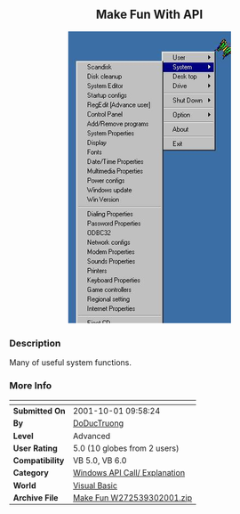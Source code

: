 ﻿<div align="center">

## Make Fun With API

<img src="PIC20019302323371279.jpg">
</div>

### Description

Many of useful system functions.
 
### More Info
 


<span>             |<span>
---                |---
**Submitted On**   |2001-10-01 09:58:24
**By**             |[DoDucTruong](https://github.com/Planet-Source-Code/PSCIndex/blob/master/ByAuthor/doductruong.md)
**Level**          |Advanced
**User Rating**    |5.0 (10 globes from 2 users)
**Compatibility**  |VB 5\.0, VB 6\.0
**Category**       |[Windows API Call/ Explanation](https://github.com/Planet-Source-Code/PSCIndex/blob/master/ByCategory/windows-api-call-explanation__1-39.md)
**World**          |[Visual Basic](https://github.com/Planet-Source-Code/PSCIndex/blob/master/ByWorld/visual-basic.md)
**Archive File**   |[Make Fun W272539302001\.zip](https://github.com/Planet-Source-Code/doductruong-make-fun-with-api__1-27679/archive/master.zip)








